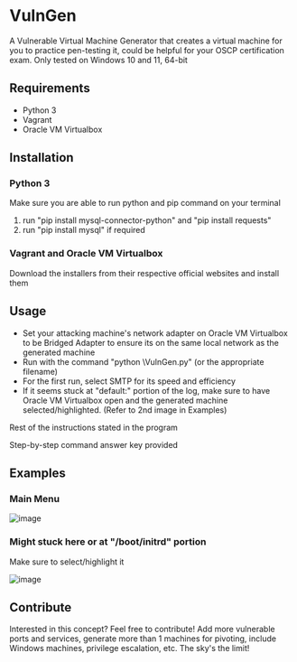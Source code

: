 # VulnGen
A Vulnerable Virtual Machine Generator that creates a virtual machine for you to practice pen-testing it, could be helpful for your OSCP certification exam.
Only tested on Windows 10 and 11, 64-bit

## Requirements
- Python 3
- Vagrant
- Oracle VM Virtualbox

## Installation
### Python 3
Make sure you are able to run python and pip command on your terminal
1. run "pip install mysql-connector-python" and "pip install requests"
2. run "pip install mysql" if required
### Vagrant and Oracle VM Virtualbox
Download the installers from their respective official websites and install them

## Usage
- Set your attacking machine's network adapter on Oracle VM Virtualbox to be Bridged Adapter to ensure its on the same local network as the generated machine
- Run with the command "python \VulnGen.py" (or the appropriate filename)
- For the first run, select SMTP for its speed and efficiency
- If it seems stuck at "default:" portion of the log, make sure to have Oracle VM Virtualbox open and the generated machine selected/highlighted. (Refer to 2nd image in Examples)

Rest of the instructions stated in the program

Step-by-step command answer key provided

## Examples
### Main Menu
![image](https://github.com/W33dIndeed/VulnGen/assets/73786469/21b6cbac-23bd-47a4-922f-49f086bd5959)
### Might stuck here or at "/boot/initrd" portion
Make sure to select/highlight it

![image](https://github.com/W33dIndeed/VulnGen/assets/73786469/cb0ffe08-ad52-4b30-a08c-9c4094bc39e3)

## Contribute
Interested in this concept? Feel free to contribute! Add more vulnerable ports and services, generate more than 1 machines for pivoting, include Windows machines, privilege escalation, etc. The sky's the limit!

